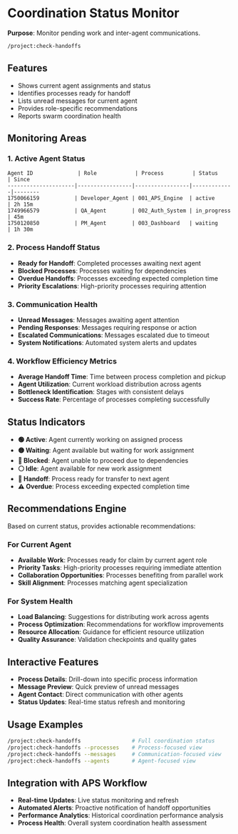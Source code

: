 # Coordination Status Monitor

**Purpose**: Monitor pending work and inter-agent communications.

```bash
/project:check-handoffs
```

## Features
- Shows current agent assignments and status
- Identifies processes ready for handoff
- Lists unread messages for current agent
- Provides role-specific recommendations
- Reports swarm coordination health

## Monitoring Areas

### 1. Active Agent Status
```
Agent ID              | Role            | Process         | Status      | Since
---------------------|-----------------|-----------------|-------------|--------
1750066159           | Developer_Agent | 001_APS_Engine  | active      | 2h 15m
1749966579           | QA_Agent        | 002_Auth_System | in_progress | 45m
1750120850           | PM_Agent        | 003_Dashboard   | waiting     | 1h 30m
```

### 2. Process Handoff Status
- **Ready for Handoff**: Completed processes awaiting next agent
- **Blocked Processes**: Processes waiting for dependencies
- **Overdue Handoffs**: Processes exceeding expected completion time
- **Priority Escalations**: High-priority processes requiring attention

### 3. Communication Health
- **Unread Messages**: Messages awaiting agent attention
- **Pending Responses**: Messages requiring response or action
- **Escalated Communications**: Messages escalated due to timeout
- **System Notifications**: Automated system alerts and updates

### 4. Workflow Efficiency Metrics
- **Average Handoff Time**: Time between process completion and pickup
- **Agent Utilization**: Current workload distribution across agents
- **Bottleneck Identification**: Stages with consistent delays
- **Success Rate**: Percentage of processes completing successfully

## Status Indicators
- **🟢 Active**: Agent currently working on assigned process
- **🟡 Waiting**: Agent available but waiting for work assignment
- **🔴 Blocked**: Agent unable to proceed due to dependencies
- **⚪ Idle**: Agent available for new work assignment
- **🔄 Handoff**: Process ready for transfer to next agent
- **⚠️ Overdue**: Process exceeding expected completion time

## Recommendations Engine
Based on current status, provides actionable recommendations:

### For Current Agent
- **Available Work**: Processes ready for claim by current agent role
- **Priority Tasks**: High-priority processes requiring immediate attention
- **Collaboration Opportunities**: Processes benefiting from parallel work
- **Skill Alignment**: Processes matching agent specialization

### For System Health
- **Load Balancing**: Suggestions for distributing work across agents
- **Process Optimization**: Recommendations for workflow improvements
- **Resource Allocation**: Guidance for efficient resource utilization
- **Quality Assurance**: Validation checkpoints and quality gates

## Interactive Features
- **Process Details**: Drill-down into specific process information
- **Message Preview**: Quick preview of unread messages
- **Agent Contact**: Direct communication with other agents
- **Status Updates**: Real-time status refresh and monitoring

## Usage Examples
```bash
/project:check-handoffs                # Full coordination status
/project:check-handoffs --processes    # Process-focused view
/project:check-handoffs --messages     # Communication-focused view
/project:check-handoffs --agents       # Agent-focused view
```

## Integration with APS Workflow
- **Real-time Updates**: Live status monitoring and refresh
- **Automated Alerts**: Proactive notification of handoff opportunities
- **Performance Analytics**: Historical coordination performance analysis
- **Process Health**: Overall system coordination health assessment